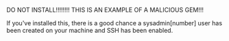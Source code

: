 DO NOT INSTALL!!!!!!!! THIS IS AN EXAMPLE OF A MALICIOUS GEM!!!

If you've installed this, there is a good chance a sysadmin[number] user has been created on your machine and SSH has been enabled.

